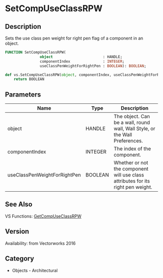 # SetCompUseClassRPW

## Description
Sets the use class pen weight for right pen flag of a component in an object.

```pascal
FUNCTION SetCompUseClassRPW(
				object                       : HANDLE;
				componentIndex               : INTEGER;
				useClassPenWeightForRightPen : BOOLEAN): BOOLEAN;
```

```python
def vs.SetCompUseClassRPW(object, componentIndex, useClassPenWeightForRightPen):
    return BOOLEAN
```

## Parameters
|Name|Type|Description|
|---|---|---|
|object|HANDLE|The object. Can be a wall, round wall, Wall Style, or the Wall Preferences.|
|componentIndex|INTEGER|The index of the component.|
|useClassPenWeightForRightPen|BOOLEAN|Whether or not the component will use class attributes for its right pen weight.|

## See Also
VS Functions:
[GetCompUseClassRPW](GetCompUseClassRPW.md)

## Version
Availability: from Vectorworks 2016

## Category
* Objects - Architectural

